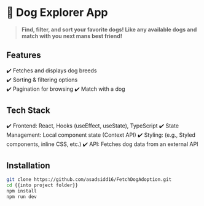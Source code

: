 # 🐶 Dog Explorer App

> **Find, filter, and sort your favorite dogs! Like any available dogs and match with you next mans best friend!**

## Features

✔️ Fetches and displays dog breeds  
✔️ Sorting & filtering options  
✔️ Pagination for browsing
✔️ Match with a dog

## Tech Stack

✔️ Frontend: React, Hooks (useEffect, useState), TypeScript
✔️ State Management: Local component state (Context API)
✔️ Styling: (e.g., Styled components, inline CSS, etc.)
✔️ API: Fetches dog data from an external API

## Installation

```bash
git clone https://github.com/asadsidd16/FetchDogAdoption.git
cd {{into project folder}}
npm install
npm run dev
```
